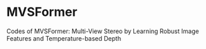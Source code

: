 # MVSFormer
Codes of MVSFormer: Multi-View Stereo by Learning Robust Image Features and Temperature-based Depth
